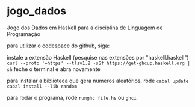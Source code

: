 # jogo_dados
Jogo dos Dados em Haskell para a disciplina de Linguagem de Programação

para utilizar o codespace do github, siga:

instale a extensão Haskell (pesquise nas extensões por "haskell.haskell")
`curl --proto '=https' --tlsv1.2 -sSf https://get-ghcup.haskell.org | sh`
feche o terminal e abra novamente

para instalar a biblioteca que gera numeros aleatórios, rode 
`cabal update`
`cabal install --lib random`

para rodar o programa, rode `runghc file.hs` ou `ghci`